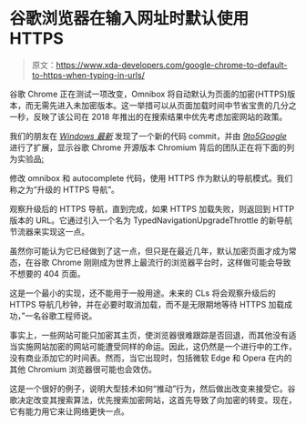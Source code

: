 # 谷歌浏览器在输入网址时默认使用 HTTPS

> 原文：<https://www.xda-developers.com/google-chrome-to-default-to-https-when-typing-in-urls/>

谷歌 Chrome 正在测试一项改变，Omnibox 将自动默认为页面的加密(HTTPS)版本，而无需先进入未加密版本。这一举措可以从页面加载时间中节省宝贵的几分之一秒，反映了该公司在 2018 年推出的在搜索结果中优先考虑加密网站的政策。

我们的朋友在 *[Windows 最新](https://www.windowslatest.com/2021/01/03/google-chrome-address-bar-is-about-to-become-more-secure-and-faster/)* 发现了一个新的代码 commit，并由 *[9to5Google](https://9to5google.com/2021/01/11/google-chrome-address-bar-may-soon-default-to-https/)* 进行了扩展，显示谷歌 Chrome 开源版本 Chromium 背后的团队正在将下面的列为实验品[:](https://chromium-review.googlesource.com/c/chromium/src/+/2568448)

修改 omnibox 和 autocomplete 代码，使用 HTTPS 作为默认的导航模式。我们称之为“升级的 HTTPS 导航”。

观察升级后的 HTTPS 导航，直到完成，如果 HTTPS 加载失败，则返回到 HTTP 版本的 URL。它通过引入一个名为 TypedNavigationUpgradeThrottle 的新导航节流器来实现这一点。

虽然你可能认为它已经做到了这一点，但只是在最近几年，默认加密页面才成为常态，在谷歌 Chrome 刚刚成为世界上最流行的浏览器平台时，这样做可能会导致不想要的 404 页面。

这是一个最小的实现，还不能用于一般用途。未来的 CLs 将会观察升级后的 HTTPS 导航几秒钟，并在必要时取消加载，而不是无限期地等待 HTTPS 加载成功，”一名谷歌工程师说。

事实上，一些网站可能只加密其主页，使浏览器很难跟踪是否回退，而其他没有适当实施网站加密的网站可能遭受同样的命运。因此，这仍然是一个进行中的工作，没有商业添加它的时间表。然而，当它出现时，包括微软 Edge 和 Opera 在内的其他 Chromium 浏览器很可能也会效仿。

这是一个很好的例子，说明大型技术如何“推动”行为，然后做出改变来接受它。谷歌决定改变其搜索算法，优先搜索加密网站，这首先导致了向加密的转变。现在，它有能力用它来让网络更快一点。